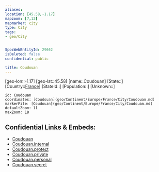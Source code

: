 ```yaml
---
aliases: 
location: [45.58,-1.17]
mapzoom: [7,12] 
mapmarker: city 
type: City
tags:
- geo/City


SpocWebEntityId: 29662
isDeleted: false
confidential: public

title: Coudouan
---
```

[geo-lon::-1.17]
[geo-lat::45.58]
[name::Coudouan]
[State::]
[Country::[France](geo/Continent/Europe/France.md)]
[StateId::]
[Population::]
[Unknown::]


```leaflet
id: Coudouan
coordinates: [Coudouan](geo/Continent/Europe/France/City/Coudouan.md)
markerFile: [Coudouan](geo/Continent/Europe/France/City/Coudouan.md)
defaultZoom: 11 
maxZoom: 18
```


## Confidential Links & Embeds: 
- [Coudouan](../../../../../../_public/geo/Continent/Europe/France/City/Coudouan.md) 
- [Coudouan.internal](../../../../../../_internal/geo/Continent/Europe/France/City/Coudouan.internal.md) 
- [Coudouan.protect](../../../../../../_protect/geo/Continent/Europe/France/City/Coudouan.protect.md) 
- [Coudouan.private](../../../../../../_private/geo/Continent/Europe/France/City/Coudouan.private.md) 
- [Coudouan.personal](../../../../../../_personal/geo/Continent/Europe/France/City/Coudouan.personal.md) 
- [Coudouan.secret](../../../../../../_secret/geo/Continent/Europe/France/City/Coudouan.secret.md) 
